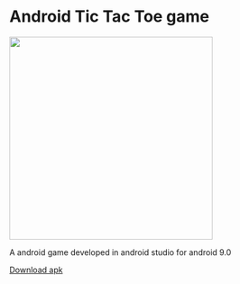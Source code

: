 # Android Tic Tac Toe game
<img src="https://raw.githubusercontent.com/HEMASE-6566/Android-Tic-Tac-Toe-Game/4af6d3d6d8a112ff0ff5707e9332c67ebeb775a8/Android%20tic%20tac%20toe.gif" width="360"/>

A android game developed in android studio for android 9.0

[Download apk](https://github.com/HEMASE-6566/Android-Tic-Tac-Toe-Game/blob/main/app/release/app-release.apk?raw=true)
